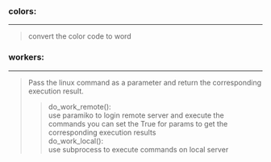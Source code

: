 ### colors:  
-----
>convert the color code to word
                                                                                     
### workers:  
-----
>Pass the linux command as a parameter and return the corresponding execution result.       
>>do_work_remote():                                                                          
>>use paramiko to login remote server and execute the commands
>>you can set the True for params to get the corresponding execution results  
>>do_work_local():                                                                          
>>use subprocess to execute commands on local server                                      

